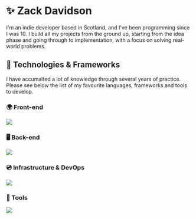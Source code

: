 # ✨ Zack Davidson

I'm an indie developer based in Scotland, and I've been programming since I was 10. I build all my projects from the ground up, starting from the idea phase and going through to implementation, with a focus on solving real-world problems.



## 📱 Technologies & Frameworks

I have accumalted a lot of knowledge through several years of practice. Please see below the list of my favourite languages, frameworks and tools to develop.

### 🌍 Front-end
<p>
  <a href="https://skillicons.dev">
    <img src="https://skillicons.dev/icons?i=angular,ts,react,tailwind,sass,flutter" />
  </a>
</p>

### 🖥️ Back-end
<p>
  <a href="https://skillicons.dev">
    <img src="https://skillicons.dev/icons?i=java,kotlin,cs,dotnet,spring,mysql,postgres,redis" />
  </a>
</p>

### 💿 Infrastructure & DevOps
<p >
  <a href="https://skillicons.dev">
    <img src="https://skillicons.dev/icons?i=azure,aws,nginx,docker" />
  </a>
</p>


### 🧰 Tools
<p>
  <a href="https://skillicons.dev">
    <img src="https://skillicons.dev/icons?i=webstorm,idea,obsidian" />
  </a>
</p>


<!--
**zackdavidson/zackdavidson** is a ✨ _special_ ✨ repository because its `README.md` (this file) appears on your GitHub profile.

Here are some ideas to get you started:

- 🔭 I’m currently working on ...
- 🌱 I’m currently learning ...
- 👯 I’m looking to collaborate on ...
- 🤔 I’m looking for help with ...
- 💬 Ask me about ...
- 📫 How to reach me: ...
- 😄 Pronouns: ...
- ⚡ Fun fact: ...
-->
